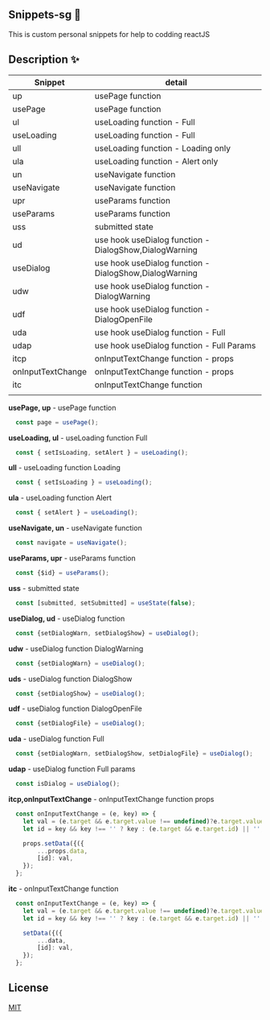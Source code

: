 ## Snippets-sg 📝  
This is custom personal snippets for help to codding reactJS

## Description  ✨
| **Snippet**       | **detail**                                             |
|-------------------|--------------------------------------------------------|
| up                | usePage function                                       |
| usePage           | usePage function                                       |
| ul                | useLoading function - Full                             |
| useLoading        | useLoading function - Full                             |
| ull               | useLoading function - Loading only                     |
| ula               | useLoading function - Alert only                       |
| un                | useNavigate function                                   |
| useNavigate       | useNavigate function                                   |
| upr               | useParams function                                     |
| useParams         | useParams function                                     |
| uss               | submitted state                                        |
| ud                | use hook useDialog function - DialogShow,DialogWarning |
| useDialog         | use hook useDialog function - DialogShow,DialogWarning |
| udw               | use hook useDialog function - DialogWarning            |
| udf               | use hook useDialog function - DialogOpenFile           |
| uda               | use hook useDialog function - Full                     |
| udap              | use hook useDialog function - Full Params              |
| itcp              | onInputTextChange function - props                     |
| onInputTextChange | onInputTextChange function - props                     |
| itc               | onInputTextChange function                             |
|                   |                                                        |

**usePage, up** - usePage function
~~~js 
  const page = usePage();
~~~

**useLoading, ul** - useLoading function Full
~~~js 
  const { setIsLoading, setAlert } = useLoading();
~~~

**ull** - useLoading function Loading
~~~js 
  const { setIsLoading } = useLoading();
~~~

**ula** - useLoading function Alert
~~~js 
  const { setAlert } = useLoading();
~~~

**useNavigate, un** - useNavigate function
~~~js 
  const navigate = useNavigate();
~~~

**useParams, upr** - useParams function
~~~js 
  const {$id} = useParams();
~~~

**uss** - submitted state
~~~js 
  const [submitted, setSubmitted] = useState(false);
~~~

**useDialog, ud** - useDialog function
~~~js 
  const {setDialogWarn, setDialogShow} = useDialog();
~~~

**udw** - useDialog function DialogWarning
~~~js 
  const {setDialogWarn} = useDialog();
~~~

**uds** - useDialog function DialogShow
~~~js 
  const {setDialogShow} = useDialog();
~~~

**udf** - useDialog function DialogOpenFile
~~~js 
  const {setDialogFile} = useDialog();
~~~

**uda** - useDialog function Full
~~~js 
  const {setDialogWarn, setDialogShow, setDialogFile} = useDialog();
~~~

**udap** - useDialog function Full params
~~~js 
  const isDialog = useDialog();
~~~

**itcp,onInputTextChange** - onInputTextChange function props
~~~js 
  const onInputTextChange = (e, key) => {
    let val = (e.target && e.target.value !== undefined)?e.target.value  :'';
    let id = key && key !== '' ? key : (e.target && e.target.id) || '';

    props.setData({({
        ...props.data,
        [id]: val,
    });
  };
~~~

**itc** - onInputTextChange function 
~~~js 
  const onInputTextChange = (e, key) => {
    let val = (e.target && e.target.value !== undefined)?e.target.value  :'';
    let id = key && key !== '' ? key : (e.target && e.target.id) || '';

    setData({({
        ...data,
        [id]: val,
    });
  };
~~~

## License  
[MIT](https://choosealicense.com/licenses/mit/)  
